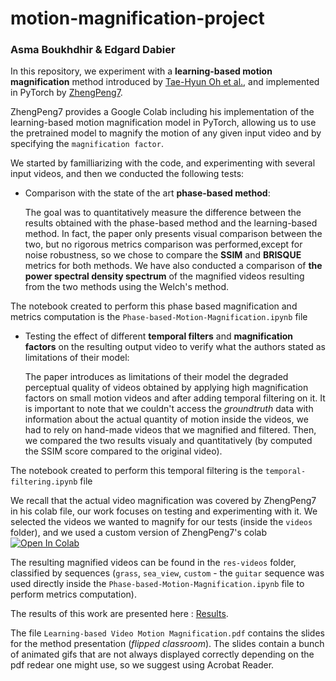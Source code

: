 # motion-magnification-project
### Asma Boukhdhir & Edgard Dabier

In this repository, we experiment with a **learning-based motion magnification** method introduced by [Tae-Hyun Oh et al.](https://people.csail.mit.edu/tiam/deepmag/), and implemented in PyTorch by [ZhengPeng7](https://github.com/ZhengPeng7/motion_magnification_learning-based).

ZhengPeng7 provides a Google Colab including his implementation of the learning-based motion magnification model in PyTorch, allowing us to use the pretrained model to magnify the motion of any given input video and by specifying the `magnification factor`.

We started by familliarizing with the code, and experimenting with several input videos, and then we conducted the following tests:

- Comparison with the state of the art **phase-based method**:

    The goal was to quantitatively measure the difference between the results obtained with the phase-based method and the learning-based method. In fact, the paper only presents visual comparison between the two,  but no rigorous metrics comparison was performed,except for noise robustness, so we chose to compare the **SSIM** and **BRISQUE** metrics for both methods. We have also conducted a comparison of **the power spectral density spectrum** of the magnified videos resulting from the two methods using the Welch's method.

The notebook created to perform this phase based magnification and metrics computation is the `Phase-based-Motion-Magnification.ipynb` file

  
- Testing the effect of different **temporal filters** and **magnification factors** on the resulting output video to verify what the authors stated as limitations of their model:
  
    The paper introduces as limitations of their model the degraded perceptual quality of videos obtained by applying high magnification factors on small motion videos and after adding temporal filtering on it. It is important to note that we couldn't access the *groundtruth* data with information about the actual quantity of motion inside the videos, we had to rely on hand-made videos that we magnified and filtered. Then, we compared the two results visualy and quantitatively (by computed the SSIM score compared to the original video).

The notebook created to perform this temporal filtering is the `temporal-filtering.ipynb` file

We recall that the actual video magnification was covered by ZhengPeng7 in his colab file, our work focuses on testing and experimenting with it. We selected the videos we wanted to magnify for our tests (inside the `videos` folder), and we used a custom version of ZhengPeng7's colab  [![Open In Colab](https://colab.research.google.com/assets/colab-badge.svg)](https://colab.research.google.com/drive/1bTgyQ2WSEB7uruf7g_kLDAFNXzvHiSEX?usp=sharing)

The resulting magnified videos can be found in the `res-videos` folder, classified by sequences (`grass`, `sea_view`, `custom` - the `guitar` sequence was used directly inside the `Phase-based-Motion-Magnification.ipynb` file to perform metrics computation).

The results of this work are presented here : [Results](https://docs.google.com/presentation/d/1Z4naJI_iVcjmiBhvvCYdd7-u-ccL_Psaa71gv9P6tYI/edit?usp=sharing).

The file `Learning-based Video Motion Magnification.pdf` contains the slides for the method presentation (*flipped classroom*). The slides contain a bunch of animated gifs that are not always displayed correctly depending on the pdf redear one might use, so we suggest using Acrobat Reader.
